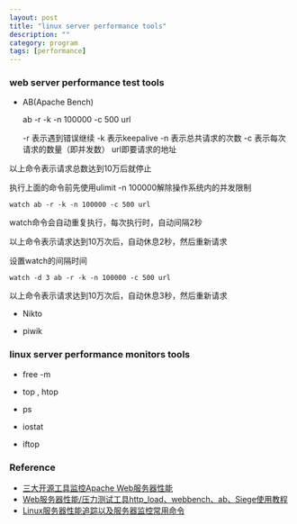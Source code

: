 ```yaml
---
layout: post
title: "linux server performance tools"
description: ""
category: program 
tags: [performance]
---
```


### web server performance test tools
* AB(Apache Bench) 

	ab -r -k -n 100000 -c 500 url

	-r 表示遇到错误继续
	-k 表示keepalive
	-n 表示总共请求的次数
	-c 表示每次请求的数量（即并发数）
	url即要请求的地址

以上命令表示请求总数达到10万后就停止

执行上面的命令前先使用ulimit -n 100000解除操作系统内的并发限制

	watch ab -r -k -n 100000 -c 500 url

watch命令会自动重复执行，每次执行时，自动间隔2秒

以上命令表示请求达到10万次后，自动休息2秒，然后重新请求


设置watch的间隔时间

	watch -d 3 ab -r -k -n 100000 -c 500 url

以上命令表示请求达到10万次后，自动休息3秒，然后重新请求 

* Nikto 

* piwik

### linux server performance monitors tools
* free -m 

* top , htop 

* ps 

* iostat 

* iftop 

### Reference
* [三大开源工具监控Apache Web服务器性能](http://os.51cto.com/art/201205/337302.htm)
* [Web服务器性能/压力测试工具http_load、webbench、ab、Siege使用教程](http://www.vpser.net/opt/webserver-test.html)
* [Linux服务器性能追踪以及服务器监控常用命令](http://www.drupal001.com/2012/07/linux-server-monitor/)
